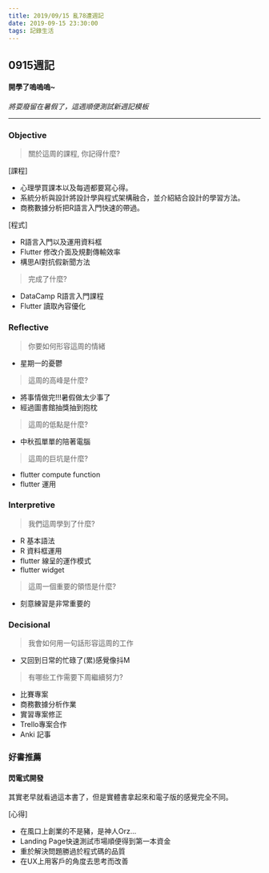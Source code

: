 ```yaml
---
title: 2019/09/15 亂78遭週記
date: 2019-09-15 23:30:00
tags: 記錄生活
---
```

## **0915週記**

#### 開學了嗚嗚嗚~ 
*將耍廢留在暑假了，這週順便測試新週記模板*

---

### **Objective**

> 關於這周的課程, 你記得什麼?

[課程]
- 心理學買課本以及每週都要寫心得。
- 系統分析與設計將設計學與程式架構融合，並介紹結合設計的學習方法。
- 商務數據分析把R語言入門快速的帶過。

[程式]
- R語言入門以及運用資料框
- Flutter 修改介面及規劃傳輸效率
- 構思AI對抗假新聞方法

> 完成了什麼?

- DataCamp R語言入門課程
- Flutter 讀取內容優化


### **Reflective**

> 你要如何形容這周的情緒

* 星期一的憂鬱

> 這周的高峰是什麼?

* 將事情做完!!!暑假做太少事了
* 經過圖書館抽獎抽到抱枕

> 這周的低點是什麼?

* 中秋孤單單的陪著電腦

> 這周的巨坑是什麼?

* flutter compute function
* flutter 運用

### **Interpretive**

> 我們這周學到了什麼?

- R 基本語法
- R 資料框運用
- flutter 線呈的運作模式
- flutter widget

>這周一個重要的領悟是什麼?

* 刻意練習是非常重要的

### **Decisional**

> 我會如何用一句話形容這周的工作

* 又回到日常的忙碌了(累)感覺像抖M

> 有哪些工作需要下周繼續努力?

* 比賽專案
* 商務數據分析作業
* 實習專案修正
* Trello專案合作
* Anki 記事

### **好書推薦**
#### 閃電式開發
其實老早就看過這本書了，但是實體書拿起來和電子版的感覺完全不同。

[心得]
- 在風口上創業的不是豬，是神人Orz...
- Landing Page快速測試市場順便得到第一本資金
- 重於解決問題勝過於程式碼的品質
- 在UX上用客戶的角度去思考而改善